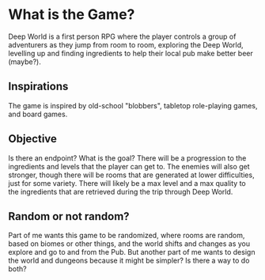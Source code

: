 # What is the Game?
Deep World is a first person RPG where the player controls a group of adventurers as they jump from room to room, exploring the Deep World, levelling up and finding ingredients to help their local pub make better beer (maybe?).

## Inspirations
The game is inspired by old-school "blobbers", tabletop role-playing games, and board games.

## Objective
Is there an endpoint? What is the goal?
There will be a progression to the ingredients and levels that the player can get to. The enemies will also get stronger, though there will be rooms that are
generated at lower difficulties, just for some variety. There will likely be a max level and a max quality to the ingredients that are retrieved during the trip through Deep World.

## Random or not random?
Part of me wants this game to be randomized, where rooms are random, based on biomes or other things, and the world shifts and changes as you explore and go to and from the Pub. But another part of me wants to design the world and dungeons because it might be simpler? Is there a way to do both?
